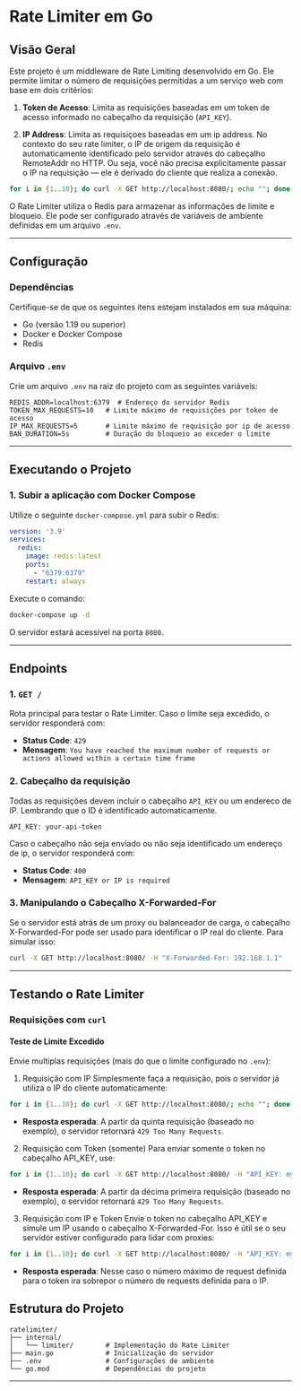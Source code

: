 # Rate Limiter em Go

## Visão Geral
Este projeto é um middleware de Rate Limiting desenvolvido em Go. Ele permite limitar o número de requisições permitidas a um serviço web com base em dois critérios:

1. **Token de Acesso**: Limita as requisições baseadas em um token de acesso informado no cabeçalho da requisição (`API_KEY`).

2. **IP Address**: Limita as requisiçoes baseadas em um ip address. No contexto do seu rate limiter, o IP de origem da requisição é automaticamente identificado pelo servidor através do cabeçalho RemoteAddr no HTTP. Ou seja, você não precisa explicitamente passar o IP na requisição — ele é derivado do cliente que realiza a conexão.

```bash
for i in {1..10}; do curl -X GET http://localhost:8080/; echo ""; done
```

O Rate Limiter utiliza o Redis para armazenar as informações de limite e bloqueio. Ele pode ser configurado através de variáveis de ambiente definidas em um arquivo `.env`.

---

## Configuração
### Dependências
Certifique-se de que os seguintes itens estejam instalados em sua máquina:
- Go (versão 1.19 ou superior)
- Docker e Docker Compose
- Redis

### Arquivo `.env`
Crie um arquivo `.env` na raiz do projeto com as seguintes variáveis:

```env
REDIS_ADDR=localhost:6379  # Endereço do servidor Redis
TOKEN_MAX_REQUESTS=10   # Limite máximo de requisições por token de acesso
IP_MAX_REQUESTS=5       # Limite máximo de requisição por ip de acesso
BAN_DURATION=5s         # Duração do bloqueio ao exceder o limite
```

---

## Executando o Projeto
### 1. Subir a aplicação com Docker Compose
Utilize o seguinte `docker-compose.yml` para subir o Redis:

```yaml
version: '3.9'
services:
  redis:
    image: redis:latest
    ports:
      - "6379:6379"
    restart: always
```

Execute o comando:
```bash
docker-compose up -d
```

O servidor estará acessível na porta `8080`.

---

## Endpoints
### 1. `GET /`
Rota principal para testar o Rate Limiter. Caso o limite seja excedido, o servidor responderá com:

- **Status Code**: `429`
- **Mensagem**: `You have reached the maximum number of requests or actions allowed within a certain time frame`

### 2. Cabeçalho da requisição
Todas as requisições devem incluir o cabeçalho `API_KEY` ou um endereco de IP. Lembrando que o ID é identificado automaticamente.

```http
API_KEY: your-api-token
```

Caso o cabeçalho não seja enviado ou não seja identificado um endereço de ip, o servidor responderá com:

- **Status Code**: `400`
- **Mensagem**: `API_KEY or IP is required`

### 3. Manipulando o Cabeçalho X-Forwarded-For
Se o servidor está atrás de um proxy ou balanceador de carga, o cabeçalho X-Forwarded-For pode ser usado para identificar o IP real do cliente. Para simular isso:
```bash
curl -X GET http://localhost:8080/ -H "X-Forwarded-For: 192.168.1.1"
```
---

## Testando o Rate Limiter
### Requisições com `curl`
#### Teste de Limite Excedido
Envie multiplas requisições (mais do que o limite configurado no `.env`):

1. Requisição com IP
Simplesmente faça a requisição, pois o servidor já utiliza o IP do cliente automaticamente:
```bash
for i in {1..10}; do curl -X GET http://localhost:8080/; echo ""; done
```
- **Resposta esperada**: A partir da quinta requisição (baseado no exemplo), o servidor retornará `429 Too Many Requests`.

2. Requisição com Token (somente)
Para enviar somente o token no cabeçalho API_KEY, use:

```bash
for i in {1..10}; do curl -X GET http://localhost:8080/ -H "API_KEY: mytoken"; echo ""; done
```
- **Resposta esperada**: A partir da décima primeira requisição (baseado no exemplo), o servidor retornará `429 Too Many Requests`.

3. Requisição com IP e Token
Envie o token no cabeçalho API_KEY e simule um IP usando o cabeçalho X-Forwarded-For. Isso é útil se o seu servidor estiver configurado para lidar com proxies:
```bash
for i in {1..10}; do curl -X GET http://localhost:8080/ -H "API_KEY: mytoken" -H "X-Forwarded-For: 192.168.1.100"; echo ""; done
```
- **Resposta esperada**: Nesse caso o número máximo de request definida para o token ira sobrepor o número de requests definida para o IP.

## Estrutura do Projeto
```
ratelimiter/
├── internal/
│   └── limiter/        # Implementação do Rate Limiter
├── main.go             # Inicialização do servidor
├── .env                # Configurações de ambiente
└── go.mod              # Dependências do projeto
```

---